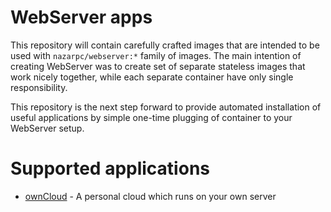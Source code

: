 # WebServer apps
This repository will contain carefully crafted images that are intended to be used with `nazarpc/webserver:*` family of images.
The main intention of creating WebServer was to create set of separate stateless images that work nicely together, while each separate container have only single responsibility.

This repository is the next step forward to provide automated installation of useful applications by simple one-time plugging of container to your WebServer setup.

# Supported applications
* [ownCloud](https://owncloud.org/) - A personal cloud which runs on your own server
